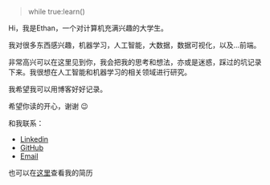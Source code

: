 > while true:learn()

Hi，我是Ethan，一个对计算机充满兴趣的大学生。

我对很多东西感兴趣，机器学习，人工智能，大数据，数据可视化，以及...前端。

非常高兴可以在这里见到你，我会把我的思考和想法，亦或是迷惑，踩过的坑记录下来。我很想在人工智能和机器学习的相关领域进行研究。

我希望我可以用博客好好记录。

希望你读的开心，谢谢 😉

和我联系：

* [Linkedin](https://www.linkedin.com/in/yuxichen7890/)
* [GitHub](https://github.com/Ethan707)
* [Email](mailto:yuxi11@ualberta.ca)

也可以在[这里](https://ethan404.ml/resume-zh/)查看我的简历
